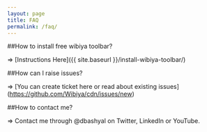 ```yaml
---
layout: page
title: FAQ
permalink: /faq/
---
```


##How to install free wibiya toolbar?

=> [Instructions Here]({{ site.baseurl }}/install-wibiya-toolbar/)

##How can I raise issues?

=> [You can create ticket here or read about existing issues] (https://github.com/Wibiya/cdn/issues/new)

##How to contact me?

=> Contact me through @dbashyal on Twitter, LinkedIn or YouTube.
